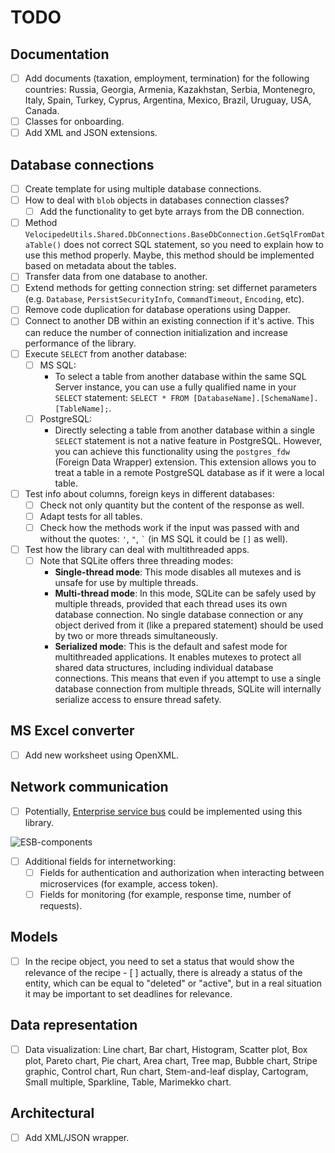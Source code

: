 # TODO 

## Documentation 

- [ ] Add documents (taxation, employment, termination) for the following countries: Russia, Georgia, Armenia, Kazakhstan, Serbia, Montenegro, Italy, Spain, Turkey, Cyprus, Argentina, Mexico, Brazil, Uruguay, USA, Canada.
- [ ] Classes for onboarding.
- [ ] Add XML and JSON extensions.

## Database connections 

- [ ] Create template for using multiple database connections.
- [ ] How to deal with `blob` objects in databases connection classes?
    - [ ] Add the functionality to get byte arrays from the DB connection.
- [ ] Method `VelocipedeUtils.Shared.DbConnections.BaseDbConnection.GetSqlFromDataTable()` does not correct SQL statement, so you need to explain how to use this method properly. Maybe, this method should be implemented based on metadata about the tables.
- [ ] Transfer data from one database to another.
- [ ] Extend methods for getting connection string: set differnet parameters (e.g. `Database`, `PersistSecurityInfo`, `CommandTimeout`, `Encoding`, etc).
- [ ] Remove code duplication for database operations using Dapper.
- [ ] Connect to another DB within an existing connection if it's active. This can reduce the number of connection initialization and increase performance of the library.
- [ ] Execute `SELECT` from another database:
    - [ ] MS SQL:
        - To select a table from another database within the same SQL Server instance, you can use a fully qualified name in your `SELECT` statement: `SELECT * FROM [DatabaseName].[SchemaName].[TableName];`.
    - [ ] PostgreSQL:
        - Directly selecting a table from another database within a single `SELECT` statement is not a native feature in PostgreSQL. However, you can achieve this functionality using the `postgres_fdw` (Foreign Data Wrapper) extension. This extension allows you to treat a table in a remote PostgreSQL database as if it were a local table.
- [ ] Test info about columns, foreign keys in different databases:
    - [ ] Check not only quantity but the content of the response as well.
    - [ ] Adapt tests for all tables.
    - [ ] Check how the methods work if the input was passed with and without the quotes: `'`, `"`, `` ` `` (in MS SQL it could be `[]` as well).
- [ ] Test how the library can deal with multithreaded apps.
    - [ ] Note that SQLite offers three threading modes:
        - **Single-thread mode**: This mode disables all mutexes and is unsafe for use by multiple threads.
        - **Multi-thread mode**: In this mode, SQLite can be safely used by multiple threads, provided that each thread uses its own database connection. No single database connection or any object derived from it (like a prepared statement) should be used by two or more threads simultaneously. 
        - **Serialized mode**: This is the default and safest mode for multithreaded applications. It enables mutexes to protect all shared data structures, including individual database connections. This means that even if you attempt to use a single database connection from multiple threads, SQLite will internally serialize access to ensure thread safety.

## MS Excel converter 

- [ ] Add new worksheet using OpenXML. 

## Network communication 

- [ ] Potentially, [Enterprise service bus](https://en.wikipedia.org/wiki/Enterprise_service_bus) could be implemented using this library.

![ESB-components](https://upload.wikimedia.org/wikipedia/commons/thumb/1/1d/ESB_Component_Hive.png/330px-ESB_Component_Hive.png)

- [ ] Additional fields for internetworking:
    - [ ] Fields for authentication and authorization when interacting between microservices (for example, access token).
    - [ ] Fields for monitoring (for example, response time, number of requests).

## Models

- [ ] In the recipe object, you need to set a status that would show the relevance of the recipe - [ ] actually, there is already a status of the entity, which can be equal to "deleted" or "active", but in a real situation it may be important to set deadlines for relevance.

## Data representation

- [ ] Data visualization: Line chart, Bar chart, Histogram, Scatter plot, Box plot, Pareto chart, Pie chart, Area chart, Tree map, Bubble chart, Stripe graphic, Control chart, Run chart, Stem-and-leaf display, Cartogram, Small multiple, Sparkline, Table, Marimekko chart. 

## Architectural 

- [ ] Add XML/JSON wrapper.
